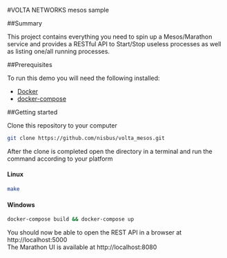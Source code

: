 #VOLTA NETWORKS mesos sample

##Summary

This project contains everything you need to spin up a Mesos/Marathon service and provides a RESTful API
to Start/Stop useless processes as well as listing one/all running processes.

##Prerequisites

To run this demo you will need the following installed:
 *  [Docker](https://www.docker.com/get-started) 
 *  [docker-compose](https://docs.docker.com/compose/install/)
 
##Getting started

Clone this repository to your computer
```bash
git clone https://github.com/nisbus/volta_mesos.git
```

After the clone is completed open the directory in a terminal and run the command according to your platform

#### Linux
```bash
make
```

#### Windows
```bash
docker-compose build && docker-compose up
```

You should now be able to open the REST API in a browser at http://localhost:5000  
The Marathon UI is available at http://localhost:8080




 
 
 
